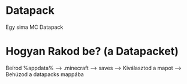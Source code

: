 # Datapack
Egy sima MC Datapack

# Hogyan Rakod be? (a Datapacket)
Beírod %appdata%
--> .minecraft
--> saves
--> Kiválasztod a mapot
--> Behúzod a datapacks mappába
